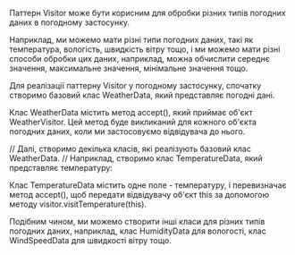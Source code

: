 Паттерн Visitor може бути корисним для обробки різних типів погодних даних
в погодному застосунку.

Наприклад, ми можемо мати різні типи погодних даних, такі як температура,
вологість, швидкість вітру тощо, і ми можемо мати різні способи обробки цих
даних, наприклад, можна обчислити середнє значення, максимальне значення,
мінімальне значення тощо.

Для реалізації паттерну Visitor у погодному застосунку, спочатку створимо
базовий клас WeatherData, який представляє погодні дані.

Клас WeatherData містить метод accept(), який приймає об'єкт WeatherVisitor.
Цей метод буде викликаний для кожного об'єкта погодних даних, коли ми
застосовуємо відвідувача до нього.

// Далі, створимо декілька класів, які реалізують базовий клас WeatherData.
// Наприклад, створимо клас TemperatureData, який представляє температуру:

Клас TemperatureData містить одне поле - температуру, і перевизначає метод
accept(), щоб передати відвідувачу об'єкт this за допомогою методу
visitor.visitTemperature(this).

Подібним чином, ми можемо створити інші класи для різних типів погодних даних,
наприклад, клас HumidityData для вологості, клас WindSpeedData для швидкості
вітру тощо.
